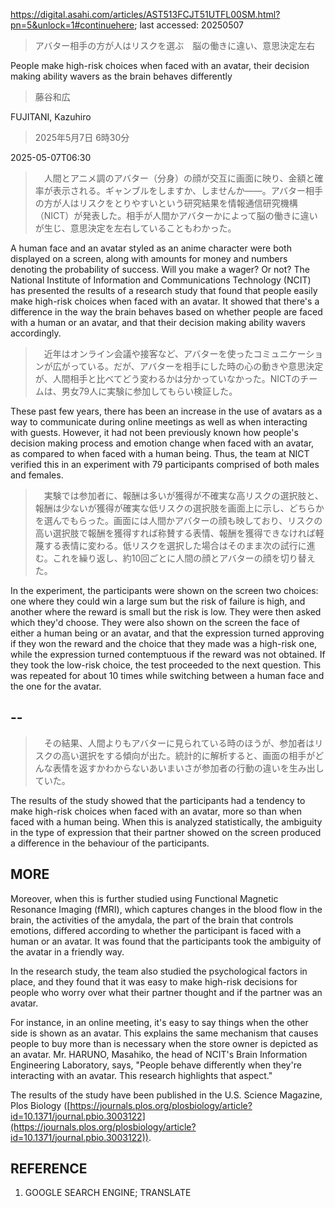 https://digital.asahi.com/articles/AST513FCJT51UTFL00SM.html?pn=5&unlock=1#continuehere; last accessed: 20250507

> アバター相手の方が人はリスクを選ぶ　脳の働きに違い、意思決定左右

People make high-risk choices when faced with an avatar, their decision making ability wavers as the brain behaves differently

> 藤谷和広

FUJITANI, Kazuhiro

> 2025年5月7日 6時30分

2025-05-07T06:30

> 　人間とアニメ調のアバター（分身）の顔が交互に画面に映り、金額と確率が表示される。ギャンブルをしますか、しませんか――。アバター相手の方が人はリスクをとりやすいという研究結果を情報通信研究機構（NICT）が発表した。相手が人間かアバターかによって脳の働きに違いが生じ、意思決定を左右していることもわかった。

A human face and an avatar styled as an anime character were both displayed on a screen, along with amounts for money and numbers denoting the probability of success. Will you make a wager? Or not? The National Institute of Information and Communications Technology (NCIT) has presented the results of a research study that found that people easily make high-risk choices when faced with an avatar. It showed that there's a difference in the way the brain behaves based on whether people are faced with a human or an avatar, and that their decision making ability wavers accordingly.

> 　近年はオンライン会議や接客など、アバターを使ったコミュニケーションが広がっている。だが、アバターを相手にした時の心の動きや意思決定が、人間相手と比べてどう変わるかは分かっていなかった。NICTのチームは、男女79人に実験に参加してもらい検証した。

These past few years, there has been an increase in the use of avatars as a way to communicate during online meetings as well as when interacting with guests. However, it had not been previously known how people's decision making process and emotion change when faced with an avatar, as compared to when faced with a human being. Thus, the team at NICT verified this in an experiment with 79 participants comprised of both males and females.

> 　実験では参加者に、報酬は多いが獲得が不確実な高リスクの選択肢と、報酬は少ないが獲得が確実な低リスクの選択肢を画面上に示し、どちらかを選んでもらった。画面には人間かアバターの顔も映しており、リスクの高い選択肢で報酬を獲得すれば称賛する表情、報酬を獲得できなければ軽蔑する表情に変わる。低リスクを選択した場合はそのまま次の試行に進む。これを繰り返し、約10回ごとに人間の顔とアバターの顔を切り替えた。

In the experiment, the participants were shown on the screen two choices: one where they could win a large sum but the risk of failure is high, and another where the reward is small but the risk is low. They were then asked which they'd choose. They were also shown on the screen the face of either a human being or an avatar, and that the expression turned approving if they won the reward and the choice that they made was a high-risk one, while the expression turned contemptuous if the reward was not obtained. If they took the low-risk choice, the test proceeded to the next question. This was repeated for about 10 times while switching between a human face and the one for the avatar.

## --

> 　その結果、人間よりもアバターに見られている時のほうが、参加者はリスクの高い選択をする傾向が出た。統計的に解析すると、画面の相手がどんな表情を返すかわからないあいまいさが参加者の行動の違いを生み出していた。

The results of the study showed that the participants had a tendency to make high-risk choices when faced with an avatar, more so than when faced with a human being. When this is analyzed statistically, the ambiguity in the type of expression that their partner showed on the screen produced a difference in the behaviour of the participants. 

## MORE

Moreover, when this is further studied using Functional Magnetic Resonance Imaging (fMRI), which captures changes in the blood flow in the brain, the activities of the amydala, the part of the brain that controls emotions, differed according to whether the participant is faced with a human or an avatar. It was found that the participants took the ambiguity of the avatar in a friendly way.

In the research study, the team also studied the psychological factors in place, and they found that it was easy to make high-risk decisions for people who worry over what their partner thought and if the partner was an avatar.

For instance, in an online meeting, it's easy to say things when the other side is shown as an avatar. This explains the same mechanism that causes people to buy more than is necessary when the store owner is depicted as an avatar. Mr. HARUNO, Masahiko, the head of NCIT's Brain Information Engineering Laboratory, says, "People behave differently when they're interacting with an avatar. This research highlights that aspect."

The results of the study have been published in the U.S. Science Magazine, Plos Biology ([https://journals.plos.org/plosbiology/article?id=10.1371/journal.pbio.3003122](https://journals.plos.org/plosbiology/article?id=10.1371/journal.pbio.3003122)).

## REFERENCE

1) GOOGLE SEARCH ENGINE; TRANSLATE